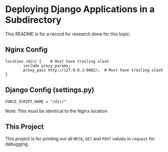 # Deploying Django Applications in a Subdirectory

This README is for a record for research done for this topic.

## Nginx Config
```
location /dir/ {    # Must have trailing slash
        include proxy_params;
        proxy_pass http://127.0.0.1:8002/;  # Must have trailing slash
}
```

## Django Config (settings.py)
```
FORCE_SCRIPT_NAME = "/dir/"
```
Note: This must be identical to the Nginx location

## This Project

This project is for printing out all ``META``, ``GET``
and ``POST`` values in ``request`` for debugging.